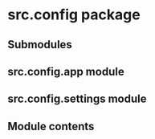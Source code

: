 # src.config package

## Submodules

## src.config.app module

## src.config.settings module

## Module contents
